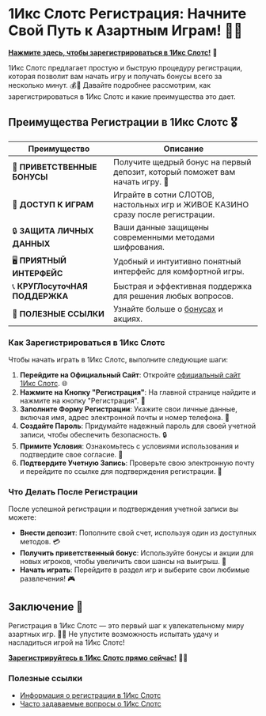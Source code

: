 # 1Икс Слотс Регистрация: Начните Свой Путь к Азартным Играм! 🎉✨

[**Нажмите здесь, чтобы зарегистрироваться в 1Икс Слотс!**](https://brandplay.link/hSB1khtr) 🤑

1Икс Слотс предлагает простую и быструю процедуру регистрации, которая позволит вам начать игру и получать бонусы всего за несколько минут. 💰🎲 Давайте подробнее рассмотрим, как зарегистрироваться в 1Икс Слотс и какие преимущества это дает.

## Преимущества Регистрации в 1Икс Слотс 🎖️

| **Преимущество**                 | **Описание**                                          |
|----------------------------------|------------------------------------------------------|
| 🎁 **ПРИВЕТСТВЕННЫЕ БОНУСЫ**      | Получите щедрый бонус на первый депозит, который поможет вам начать игру. 🎉  |
| 🎰 **ДОСТУП К ИГРАМ**             | Играйте в сотни СЛОТОВ, настольных игр и ЖИВОЕ КАЗИНО сразу после регистрации. |
| 🔒 **ЗАЩИТА ЛИЧНЫХ ДАННЫХ**       | Ваши данные защищены современными методами шифрования. |
| 🖥️ **ПРИЯТНЫЙ ИНТЕРФЕЙС**        | Удобный и интуитивно понятный интерфейс для комфортной игры. |
| 📞 **КРУГЛосуточНАЯ ПОДДЕРЖКА**   | Быстрая и эффективная поддержка для решения любых вопросов. |
| 🔗 **ПОЛЕЗНЫЕ ССЫЛКИ**            | Узнайте больше о [бонусах](https://brandplay.link/hSB1khtr) и акциях. |

### Как Зарегистрироваться в 1Икс Слотс

Чтобы начать играть в 1Икс Слотс, выполните следующие шаги:

1. **Перейдите на Официальный Сайт**: Откройте [официальный сайт 1Икс Слотс](https://brandplay.link/hSB1khtr). 🌐
2. **Нажмите на Кнопку "Регистрация"**: На главной странице найдите и нажмите на кнопку "Регистрация". 🔑
3. **Заполните Форму Регистрации**: Укажите свои личные данные, включая имя, адрес электронной почты и номер телефона. 📧
4. **Создайте Пароль**: Придумайте надежный пароль для своей учетной записи, чтобы обеспечить безопасность. 🔒
5. **Примите Условия**: Ознакомьтесь с условиями использования и подтвердите свое согласие. 📜
6. **Подтвердите Учетную Запись**: Проверьте свою электронную почту и перейдите по ссылке для подтверждения регистрации. 📩

### Что Делать После Регистрации

После успешной регистрации и подтверждения учетной записи вы можете:

- **Внести депозит**: Пополните свой счет, используя один из доступных методов. 💳
- **Получить приветственный бонус**: Используйте бонусы и акции для новых игроков, чтобы увеличить свои шансы на выигрыш. 🎊
- **Начать играть**: Перейдите в раздел игр и выберите свои любимые развлечения! 🎮

## Заключение 🎊

Регистрация в 1Икс Слотс — это первый шаг к увлекательному миру азартных игр. 🌟💸 Не упустите возможность испытать удачу и насладиться игрой на 1Икс Слотс!

[**Зарегистрируйтесь в 1Икс Слотс прямо сейчас!**](https://brandplay.link/hSB1khtr) 💪🎊

### Полезные ссылки
- [Информация о регистрации в 1Икс Слотс](https://brandplay.link/hSB1khtr)
- [Часто задаваемые вопросы о 1Икс Слотс](https://brandplay.link/hSB1khtr)
